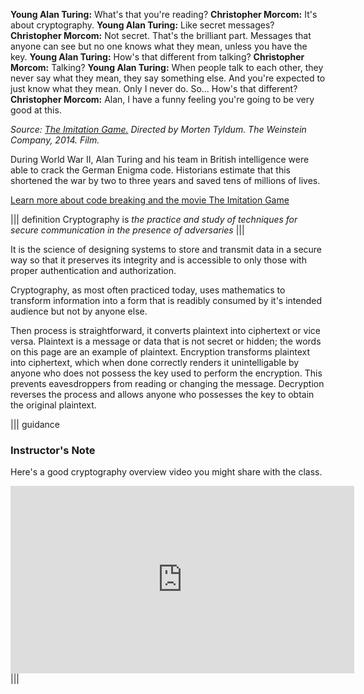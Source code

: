 
**Young Alan Turing:** What's that you're reading?
**Christopher Morcom:** It's about cryptography.
**Young Alan Turing:** Like secret messages?
**Christopher Morcom:** Not secret. That's the brilliant part. Messages that anyone can see but no one knows what they mean, unless you have the key.
**Young Alan Turing:** How's that different from talking?
**Christopher Morcom:** Talking?
**Young Alan Turing:** When people talk to each other, they never say what they mean, they say something else. And you're expected to just know what they mean. Only I never do. So... How's that different?
**Christopher Morcom:** Alan, I have a funny feeling you're going to be very good at this.

*Source: <u>The Imitation Game.</u> Directed by Morten Tyldum. The Weinstein Company, 2014. Film.*

During World War II, Alan Turing and his team in British intelligence were able to crack the German Enigma code.  Historians estimate that this shortened the war by two to three years and saved tens of millions of lives. 

[Learn more about code breaking and the movie The Imitation Game](http://www.newsweek.com/2014/12/12/imitation-game-sparks-new-wave-code-breakers-289170.htm)  

||| definition 
 Cryptography is *the practice and study of techniques for secure communication in the presence of adversaries* 
|||

It is the science of designing systems to store and transmit data in a secure way so that it preserves its integrity and is accessible to only those with proper authentication and authorization.

Cryptography, as most often practiced today, uses mathematics to transform information into a form that is readibly consumed by it's intended audience but not by anyone else.

Then process is straightforward, it converts plaintext into ciphertext or vice versa. Plaintext is a message or data that is not secret or hidden; the words on this page are an example of plaintext. Encryption transforms plaintext into ciphertext, which when done correctly renders it unintelligable by anyone who does not possess the key used to perform the encryption. This prevents eavesdroppers from reading or changing the message. Decryption reverses the process and allows anyone who possesses the key to obtain the original plaintext.

||| guidance
### Instructor's Note
Here's a good cryptography overview video you might share with the class. 

<iframe width="550" height="300" src="https://www.youtube.com/embed/-yFZGF8FHSg" frameborder="0" allowfullscreen></iframe>
|||






